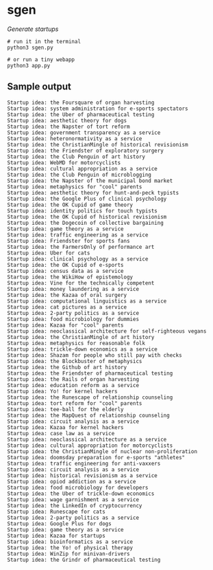 # sgen

_Generate startups_

    # run it in the terminal
    python3 sgen.py
    
    # or run a tiny webapp
    python3 app.py

## Sample output

    Startup idea: the Foursquare of organ harvesting
    Startup idea: system administration for e-sports spectators
    Startup idea: the Uber of pharmaceutical testing
    Startup idea: aesthetic theory for dogs
    Startup idea: the Napster of tort reform
    Startup idea: government transparency as a service
    Startup idea: heteronormativity as a service
    Startup idea: the ChristianMingle of historical revisionism
    Startup idea: the Friendster of exploratory surgery
    Startup idea: the Club Penguin of art history
    Startup idea: WebMD for motorcyclists
    Startup idea: cultural appropriation as a service
    Startup idea: the Club Penguin of microblogging
    Startup idea: the Napster of the municipal bond market
    Startup idea: metaphysics for "cool" parents
    Startup idea: aesthetic theory for hunt-and-peck typists
    Startup idea: the Google Plus of clinical psychology
    Startup idea: the OK Cupid of game theory
    Startup idea: identity politics for touch typists
    Startup idea: the OK Cupid of historical revisionism
    Startup idea: the Dogecoin of collective bargaining
    Startup idea: game theory as a service
    Startup idea: traffic engineering as a service
    Startup idea: Friendster for sports fans
    Startup idea: the FarmersOnly of performance art
    Startup idea: Uber for cats
    Startup idea: clinical psychology as a service
    Startup idea: the OK Cupid of e-sports
    Startup idea: census data as a service
    Startup idea: the WikiHow of epistemology
    Startup idea: Vine for the technically competent
    Startup idea: money laundering as a service
    Startup idea: the Kazaa of oral surgery
    Startup idea: computational linguistics as a service
    Startup idea: cat pictures as a service
    Startup idea: 2-party politics as a service
    Startup idea: food microbiology for dummies
    Startup idea: Kazaa for "cool" parents
    Startup idea: neoclassical architecture for self-righteous vegans
    Startup idea: the ChristianMingle of art history
    Startup idea: metaphysics for reasonable folk
    Startup idea: trickle-down economics as a service
    Startup idea: Shazam for people who still pay with checks
    Startup idea: the Blockbuster of metaphysics
    Startup idea: the Github of art history
    Startup idea: the Friendster of pharmaceutical testing
    Startup idea: the Rails of organ harvesting
    Startup idea: education reform as a service
    Startup idea: Yo! for kernel hackers
    Startup idea: the Runescape of relationship counseling
    Startup idea: tort reform for "cool" parents
    Startup idea: tee-ball for the elderly
    Startup idea: the MapQuest of relationship counseling
    Startup idea: circuit analysis as a service
    Startup idea: Kazaa for kernel hackers
    Startup idea: case law as a service
    Startup idea: neoclassical architecture as a service
    Startup idea: cultural appropriation for motorcyclists
    Startup idea: the ChristianMingle of nuclear non-proliferation
    Startup idea: doomsday preparation for e-sports "athletes"
    Startup idea: traffic engineering for anti-vaxxers
    Startup idea: circuit analysis as a service
    Startup idea: historical revisionism as a service
    Startup idea: opiod addiction as a service
    Startup idea: food microbiology for developers
    Startup idea: the Uber of trickle-down economics
    Startup idea: wage garnishment as a service
    Startup idea: the LinkedIn of cryptocurrency
    Startup idea: Runescape for cats
    Startup idea: 2-party politics as a service
    Startup idea: Google Plus for dogs
    Startup idea: game theory as a service
    Startup idea: Kazaa for startups
    Startup idea: bioinformatics as a service
    Startup idea: the Yo! of physical therapy
    Startup idea: WinZip for minivan-drivers
    Startup idea: the Grindr of pharmaceutical testing
